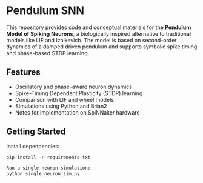 # Pendulum SNN

This repository provides code and conceptual materials for the **Pendulum Model of Spiking Neurons**, a biologically inspired alternative to traditional models like LIF and Izhikevich. The model is based on second-order dynamics of a damped driven pendulum and supports symbolic spike timing and phase-based STDP learning.

## Features

- Oscillatory and phase-aware neuron dynamics
- Spike-Timing Dependent Plasticity (STDP) learning
- Comparison with LIF and wheel models
- Simulations using Python and Brian2
- Notes for implementation on SpiNNaker hardware

## Getting Started

Install dependencies:

```bash
pip install -r requirements.txt

Run a single neuron simulation:
python single_neuron_sim.py
